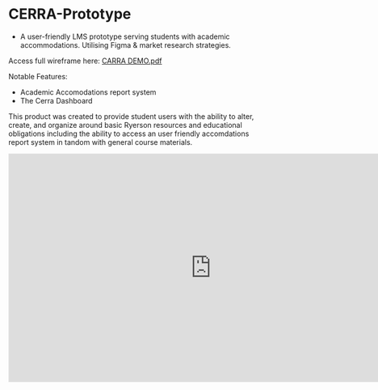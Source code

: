 # CERRA-Prototype
- A user-friendly LMS prototype serving students with academic accommodations. Utilising Figma & market research strategies.

Access full wireframe here: 
[CARRA DEMO.pdf](https://github.com/OfforA/CERRA-Prototype/files/9366491/CARRA.DEMO.pdf)

Notable Features:
- Academic Accomodations report system
- The Cerra Dashboard

This product was created to provide student users with the ability to alter, create, and organize around basic Ryerson resources and educational obligations including the ability to access an user friendly accomdations report system in tandom with general course materials.


<iframe style="border: 1px solid rgba(0, 0, 0, 0.1);" width="800" height="450" src="https://www.figma.com/embed?embed_host=share&url=https%3A%2F%2Fwww.figma.com%2Ffile%2FBl5aaD9zPUufmpxGUXyKAM%2FCARRA-DEMO%3Fnode-id%3D0%253A1" allowfullscreen></iframe>

